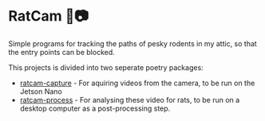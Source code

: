# RatCam :rat::camera:
Simple programs for tracking the paths of pesky rodents in my attic, so that the entry points can be blocked.

This projects is divided into two seperate poetry packages:
- [ratcam-capture](./capture/) - For aquiring videos from the camera, to be run on the Jetson Nano
- [ratcam-process](./process/) - For analysing these video for rats, to be run on a desktop computer as a post-processing step.
